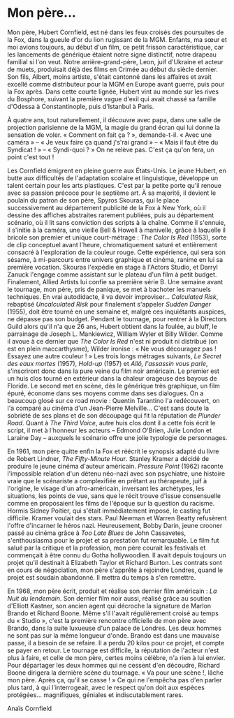 # Mon père...

Mon père, Hubert Cornfield, est né dans les feux croisés des poursuites de la Fox, dans la gueule d'or du lion rugissant de la MGM. Enfants, ma sœur et moi avions toujours, au début d'un film, ce petit frisson caractéristique, car les lancements de générique étaient notre signe distinctif, notre drapeau familial si l'on veut. Notre arrière-grand-père, Leon, juif d'Ukraine et acteur de muets, produisait déjà des films en Crimée au début du siècle dernier. Son fils, Albert, moins artiste, s'était cantonné dans les affaires et avait excellé comme distributeur pour la MGM en Europe avant guerre, puis pour la Fox après. Dans cette courte lignée, Hubert vint au monde sur les rives du Bosphore, suivant la première vague d'exil qui avait chassé sa famille d'Odessa à Constantinople, puis d'Istanbul à Paris.

À quatre ans, tout naturellement, il découvre avec papa, dans une salle de projection parisienne de la MGM, la magie du grand écran qui lui donne la sensation de voler. « Comment on fait ça ? », demande-t-il. « Avec une caméra » – « Je veux faire ça quand j's'rai grand » – « Mais il faut être du Syndicat ! » – « Syndi-quoi ? » On ne relève pas. C'est ça qu'on fera, un point c'est tout !

Les Cornfield émigrent en pleine guerre aux États-Unis. Le jeune Hubert, en butte aux difficultés de l'adaptation scolaire et linguistique, développe un talent certain pour les arts plastiques. C'est par la petite porte qu'il renoue avec sa passion précoce pour le septième art. À sa majorité, il devient le poulain du patron de son père, Spyros Skouras, qui le place successivement au département publicité de la Fox à New York, où il dessine des affiches abstraites rarement publiées, puis au département scénario, où il lit sans conviction des scripts à la chaîne. Comme il s'ennuie, il s'initie à la caméra, une vieille Bell & Howell à manivelle, grâce à laquelle il bricole son premier et unique court-métrage : _The Color Is Red_ (1953), sorte de clip conceptuel avant l'heure, chromatiquement saturé et entièrement consacré à l'exploration de la couleur rouge. Cette expérience, qui sera son sésame, à mi-parcours entre univers graphique et cinéma, ranime en lui sa première vocation. Skouras l'expédie en stage à l'Actors Studio, et Darryl Zanuck l'engage comme assistant sur le plateau d'un film à petit budget. Finalement, Allied Artists lui confie sa première série B. Une semaine avant le tournage, mon père, pris de panique, se met à bachoter les manuels techniques. En vrai autodidacte, il va devoir improviser... _Calculated Risk_, rebaptisé _Uncalculated Risk_ pour finalement s'appeler _Sudden Danger_ (1955), doit être tourné en une semaine et, malgré ces inquiétants auspices, ne dépasse pas son budget. Pendant le tournage, pour rentrer à la Directors Guild alors qu'il n'a que 26 ans, Hubert obtient dans la foulée, au bluff, le parrainage de Joseph L. Mankiewicz, William Wyler et Billy Wilder. Comme il avoue à ce dernier que _The Color Is Red_ n'est ni produit ni distribué (on est en plein maccarthysme), Wilder ironise : « Ne vous découragez pas ! Essayez une autre couleur ! » Les trois longs métrages suivants, _Le Secret des eaux mortes_ (1957), _Hold-up_ (1957) et _Allô, l'assassin vous parle_, s'inscriront donc dans la pure veine du film noir américain. Le premier est un huis clos tourné en extérieur dans la chaleur orageuse des bayous de Floride. Le second met en scène, dès le générique très graphique, un film épuré, économe dans ses moyens comme dans ses dialogues. On a beaucoup glosé sur ce road movie : Quentin Tarantino l'a redécouvert, on l'a comparé au cinéma d'un Jean-Pierre Melville... C'est sans doute la sobriété de ses plans et de son découpage qui fit la réputation de _Plunder Road_. Quant à _The Third Voice_, autre huis clos dont il a cette fois écrit le script, il met à l'honneur les acteurs – Edmond O'Brien, Julie London et Laraine Day – auxquels le scénario offre une jolie typologie de personnages.

En 1961, mon père quitte enfin la Fox et réécrit le synopsis adapté du livre de Robert Lindner, _The Fifty-Minute Hour_. Stanley Kramer a décidé de produire le jeune cinéma d'auteur américain. _Pressure Point_ (1962) raconte l'impossible relation d'un détenu néo-nazi avec son psychiatre, une histoire vraie que le scénariste a complexifiée en prêtant au thérapeute, juif à l'origine, le visage d'un afro-américain, inversant les archétypes, les situations, les points de vue, sans que le récit trouve d'issue consensuelle comme en proposaient les films de l'époque sur la question du racisme. Hormis Sidney Poitier, qui s'était immédiatement imposé, le casting fut difficile. Kramer voulait des stars. Paul Newman et Warren Beatty refusèrent l'offre d'incarner le héros nazi. Heureusement, Bobby Darin, jeune crooner passé au cinéma grâce à _Too Late Blues_ de John Cassavetes, s'enthousiasma pour le projet et sa prestation fut remarquable. Le film fut salué par la critique et la profession, mon père courait les festivals et commençait à être connu du Gotha hollywoodien. Il avait depuis toujours un projet qu'il destinait à Elizabeth Taylor et Richard Burton. Les contrats sont en cours de négociation, mon père s'apprête à rejoindre Londres, quand le projet est soudain abandonné. Il mettra du temps à s'en remettre.

En 1968, mon père écrit, produit et réalise son dernier film américain : _La Nuit du lendemain_. Son dernier film noir aussi, réalisé grâce au soutien d'Elliott Kastner, son ancien agent qui décroche la signature de Marlon Brando et Richard Boone. Même s'il l'avait régulièrement croisé au temps du « Studio », c'est la première rencontre officielle de mon père avec Brando, dans la suite luxueuse d'un palace de Londres. Les deux hommes ne sont pas sur la même longueur d'onde. Brando est dans une mauvaise passe, il a besoin de se refaire. Il a perdu 20 kilos pour ce projet, et compte se payer en retour. Le tournage est difficile, la réputation de l'acteur n'est plus à faire, et celle de mon père, certes moins célèbre, n'a rien à lui envier. Pour départager les deux hommes qui ne cessent d'en découdre, Richard Boone dirigera la dernière scène du tournage. « Va pour une scène !, lâche mon père. Après ça, qu'il se casse ! » Ce qui ne l'empêcha pas d'en parler plus tard, à qui l'interrogeait, avec le respect qu'on doit aux espèces protégées... magnifiques, géniales et indiscutablement rares.

Anaïs Cornfield
